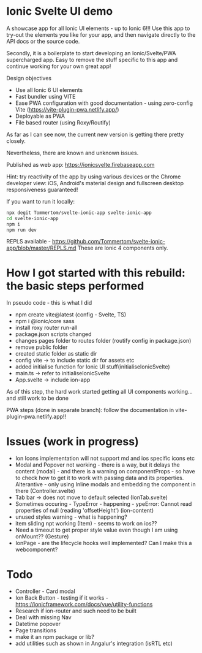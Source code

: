 # Ionic Svelte UI demo
A showcase app for all Ionic UI elements - up to Ionic 6!!! Use this app to try-out the elements you like for your app, and then navigate directly to the API docs or the source code.

Secondly, it is a boilerplate to start developing an Ionic/Svelte/PWA supercharged app. Easy to remove the stuff specific to this app and continue working for your own great app!

Design objectives
- Use all Ionic 6 UI elements
- Fast bundler using VITE
- Ease PWA configuration with good documentation - using zero-config Vite (https://vite-plugin-pwa.netlify.app/)
- Deployable as PWA
- File based router (using Roxy/Routify)

As far as I can see now, the current new version is getting there pretty closely. 

Nevertheless, there are known and unknown issues.

Published as web app: https://ionicsvelte.firebaseapp.com

Hint: try reactivity of the app by using various devices or the Chrome developer view: iOS, Android's material design and fullscreen desktop responsiveness guaranteed!

If you want to run it locally:

```bash
npx degit Tommertom/svelte-ionic-app svelte-ionic-app
cd svelte-ionic-app
npm i
npm run dev
```

REPLS available - https://github.com/Tommertom/svelte-ionic-app/blob/master/REPLS.md
These are Ionic 4 components only.

# How I got started with this rebuild: the basic steps performed
In pseudo code - this is what I did
- npm create vite@latest (config - Svelte, TS)
- npm i @ionic/core  sass
- install roxy router run-all
- package.json scripts changed
- changes pages folder to routes folder (routify config in package.json)
- remove public folder
- created static folder as static dir
- config vite -> to include static dir for assets etc
- added initialise function for Ionic UI stuff(initialiseIonicSvelte)
- main.ts -> refer to initialiseIonicSvelte
- App.svelte -> include ion-app 

As of this step, the hard work started getting all UI components working... and still work to be done

PWA steps (done in separate branch): follow the documentation in vite-plugin-pwa.netlify.app!!


# Issues (work in progress)
- Ion Icons implementation will not support md and ios specific icons etc 
- Modal and Popover not working - there is a way, but it delays the content (modal) - and there is a warning on componentProps - so have to check how to get it to work with passing data and its properties. Alterantive - only using Inline modals and embedding the component in there (Controller.svelte)
- Tab bar -> does not move to default selected (IonTab.svelte)
- Sometimes occuring - TypeError - happening - ypeError: Cannot read properties of null (reading 'offsetHeight') (ion-content)
- unused styles warning - what is happening?
- item sliding npt working (Item) - seems to work on ios??
- Need a timeout to get proper style value even though I am using onMount?? (Gesture)
- IonPage - are the lifecycle hooks well implemented? Can I make this a webcomponent?

# Todo
- Controller - Card modal
- Ion Back Button - testing if it works - https://ionicframework.com/docs/vue/utility-functions
- Research if ion-router and such need to be built
- Deal with missing Nav
- Datetime popover
- Page transitions
- make it an npm package or lib?
- add utilities such as shown in Angalur's integration (isRTL etc)